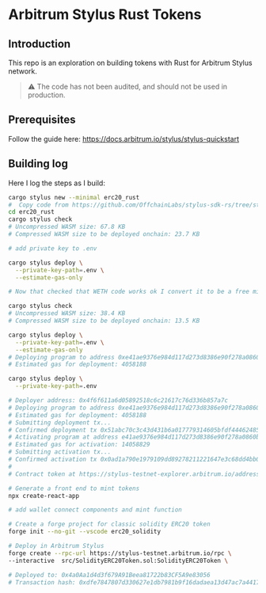 # Arbitrum Stylus Rust Tokens

## Introduction
This repo is an exploration on building tokens with Rust for Arbitrum Stylus network.

> ⚠️ The code has not been audited, and should not be used in production.

## Prerequisites

Follow the guide here: https://docs.arbitrum.io/stylus/stylus-quickstart

## Building log

Here I log the steps as I build:

```bash
cargo stylus new --minimal erc20_rust
#  Copy code from https://github.com/OffchainLabs/stylus-sdk-rs/tree/stylus/examples/erc20
cd erc20_rust
cargo stylus check
# Uncompressed WASM size: 67.8 KB
# Compressed WASM size to be deployed onchain: 23.7 KB

# add private key to .env

cargo stylus deploy \
  --private-key-path=.env \
  --estimate-gas-only

# Now that checked that WETH code works ok I convert it to be a free mint ERC20 and checking again

cargo stylus check
# Uncompressed WASM size: 38.4 KB
# Compressed WASM size to be deployed onchain: 13.5 KB

cargo stylus deploy \
  --private-key-path=.env \
  --estimate-gas-only
# Deploying program to address 0xe41ae9376e984d117d273d8386e90f278a0860b4
# Estimated gas for deployment: 4058188

cargo stylus deploy \
  --private-key-path=.env

# Deployer address: 0x4f6f611a6d05892518c6c21617c76d336b857a7c
# Deploying program to address 0xe41ae9376e984d117d273d8386e90f278a0860b4
# Estimated gas for deployment: 4058188
# Submitting deployment tx...
# Confirmed deployment tx 0x51abc70c3c43d431b6a017779314605bfdf4446248513370384afb5a85a0ee88, gas used 3947674
# Activating program at address e41ae9376e984d117d273d8386e90f278a0860b4
# Estimated gas for activation: 14058829
# Submitting activation tx...
# Confirmed activation tx 0x0ad1a790e1979109dd89278211221647e3c68dd4bb094483b8a23b45c4bc7007, gas used 14055691
# 
# Contract token at https://stylus-testnet-explorer.arbitrum.io/address/0xE41aE9376E984D117D273d8386E90F278A0860B4

# Generate a front end to mint tokens
npx create-react-app

# add wallet connect components and mint function

# Create a forge project for classic solidity ERC20 token
forge init --no-git --vscode erc20_solidity

# Deploy in Arbitrum Stylus
forge create --rpc-url https://stylus-testnet.arbitrum.io/rpc \
--interactive  src/SolidityERC20Token.sol:SolidityERC20Token \

# Deployed to: 0x4a0Aa1d4d3f679A91Beea81722b83CF5A9e83056
# Transaction hash: 0xdfe7847807d330627e1db7981b9f16dadaea13d47ac7a4417301f25339ea82e7

```